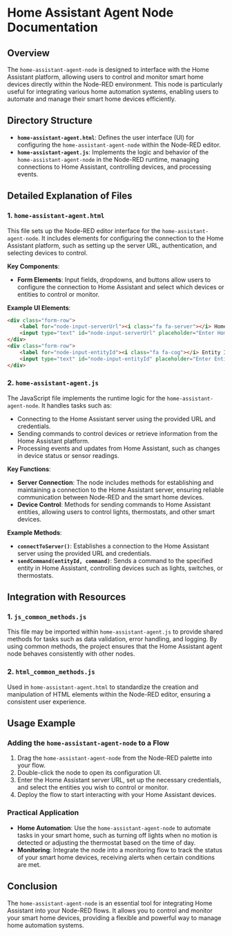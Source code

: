 
# Home Assistant Agent Node Documentation

## Overview
The `home-assistant-agent-node` is designed to interface with the Home Assistant platform, allowing users to control and monitor smart home devices directly within the Node-RED environment. This node is particularly useful for integrating various home automation systems, enabling users to automate and manage their smart home devices efficiently.

## Directory Structure

- **`home-assistant-agent.html`**: Defines the user interface (UI) for configuring the `home-assistant-agent-node` within the Node-RED editor.
- **`home-assistant-agent.js`**: Implements the logic and behavior of the `home-assistant-agent-node` in the Node-RED runtime, managing connections to Home Assistant, controlling devices, and processing events.

## Detailed Explanation of Files

### 1. `home-assistant-agent.html`
This file sets up the Node-RED editor interface for the `home-assistant-agent-node`. It includes elements for configuring the connection to the Home Assistant platform, such as setting up the server URL, authentication, and selecting devices to control.

**Key Components**:
- **Form Elements**: Input fields, dropdowns, and buttons allow users to configure the connection to Home Assistant and select which devices or entities to control or monitor.

**Example UI Elements**:
```html
<div class="form-row">
    <label for="node-input-serverUrl"><i class="fa fa-server"></i> Home Assistant Server URL</label>
    <input type="text" id="node-input-serverUrl" placeholder="Enter Home Assistant server URL">
</div>
<div class="form-row">
    <label for="node-input-entityId"><i class="fa fa-cog"></i> Entity ID</label>
    <input type="text" id="node-input-entityId" placeholder="Enter Entity ID">
</div>
```

### 2. `home-assistant-agent.js`
The JavaScript file implements the runtime logic for the `home-assistant-agent-node`. It handles tasks such as:
- Connecting to the Home Assistant server using the provided URL and credentials.
- Sending commands to control devices or retrieve information from the Home Assistant platform.
- Processing events and updates from Home Assistant, such as changes in device status or sensor readings.

**Key Functions**:
- **Server Connection**: The node includes methods for establishing and maintaining a connection to the Home Assistant server, ensuring reliable communication between Node-RED and the smart home devices.
- **Device Control**: Methods for sending commands to Home Assistant entities, allowing users to control lights, thermostats, and other smart devices.

**Example Methods**:
- **`connectToServer()`**: Establishes a connection to the Home Assistant server using the provided URL and credentials.
- **`sendCommand(entityId, command)`**: Sends a command to the specified entity in Home Assistant, controlling devices such as lights, switches, or thermostats.

## Integration with Resources

### 1. `js_common_methods.js`
This file may be imported within `home-assistant-agent.js` to provide shared methods for tasks such as data validation, error handling, and logging. By using common methods, the project ensures that the Home Assistant agent node behaves consistently with other nodes.

### 2. `html_common_methods.js`
Used in `home-assistant-agent.html` to standardize the creation and manipulation of HTML elements within the Node-RED editor, ensuring a consistent user experience.

## Usage Example

### Adding the `home-assistant-agent-node` to a Flow
1. Drag the `home-assistant-agent-node` from the Node-RED palette into your flow.
2. Double-click the node to open its configuration UI.
3. Enter the Home Assistant server URL, set up the necessary credentials, and select the entities you wish to control or monitor.
4. Deploy the flow to start interacting with your Home Assistant devices.

### Practical Application
- **Home Automation**: Use the `home-assistant-agent-node` to automate tasks in your smart home, such as turning off lights when no motion is detected or adjusting the thermostat based on the time of day.
- **Monitoring**: Integrate the node into a monitoring flow to track the status of your smart home devices, receiving alerts when certain conditions are met.

## Conclusion
The `home-assistant-agent-node` is an essential tool for integrating Home Assistant into your Node-RED flows. It allows you to control and monitor your smart home devices, providing a flexible and powerful way to manage home automation systems.
